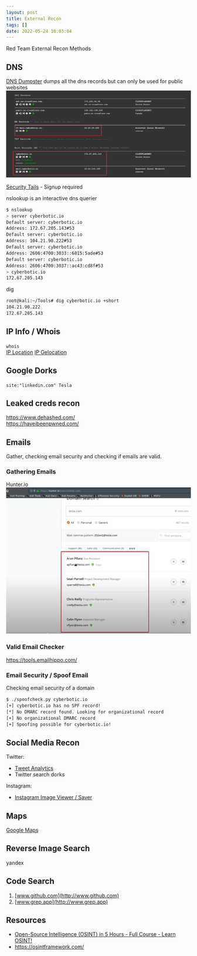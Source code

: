 ```yaml
---
layout: post
title: External Recon
tags: []
date: 2022-05-24 10:03:04
---
```


Red Team External Recon Methods

## DNS

[DNS Dumpster](https://dnsdumpster.com/) dumps all the dns records but can only be used for public websites\
![6bb7a092cdaeaf94a12cc8e7bce54bdd.png](/resource/1de3a8f8563549daa480e215c304634c.png)

[Security Tails](https://securitytrails.com/list/apex_domain/nethergames.org) - Signup required

nslookup is an interactive dns querier

```bash
$ nslookup
> server cyberbotic.io
Default server: cyberbotic.io
Address: 172.67.205.143#53
Default server: cyberbotic.io
Address: 104.21.90.222#53
Default server: cyberbotic.io
Address: 2606:4700:3033::6815:5ade#53
Default server: cyberbotic.io
Address: 2606:4700:3037::ac43:cd8f#53
> cyberbotic.io
172.67.205.143
```

dig

```bash
root@kali:~/Tools# dig cyberbotic.io +short
104.21.90.222
172.67.205.143
```

## IP Info / Whois

`whois`\
[IP Location](https://iplocation.net)
[IP Gelocation](https://www.ipfingerprints.com/geolocation.php)

## Google Dorks

`site:"linkedin.com" Tesla`

## Leaked creds recon

<https://www.dehashed.com/>\
<https://haveibeenpwned.com/>

## Emails

Gather, checking email security and checking if emails are valid.

### Gathering Emails

Hunter.io\
![Hunter.io email pic](/resource/23ca40fcb63c46ed8545b558c57c9b78.png)

### Valid Email Checker

<https://tools.emailhippo.com/>

### Email Security / Spoof Email

Checking email security of a domain

```bash
$ ./spoofcheck.py cyberbotic.io
[+] cyberbotic.io has no SPF record!
[*] No DMARC record found. Looking for organizational record
[+] No organizational DMARC record
[+] Spoofing possible for cyberbotic.io!
```

## Social Media Recon

Twitter:

- [Tweet Analytics](https://socialbearing.com/)
- Twitter search dorks

Instagram:

- [Instagram Image Viewer / Saver](https://imginn.com/therock/)

## Maps

[Google Maps](https://maps.google.com)

## Reverse Image Search

yandex

## Code Search

1.  [www.github.com](http://www.github.com)
1.  [www.grep.app](http://www.grep.app)

## Resources

- [Open-Source Intelligence (OSINT) in 5 Hours - Full Course - Learn OSINT!](https://youtu.be/qwA6MmbeGNo)
- <https://osintframework.com/>
